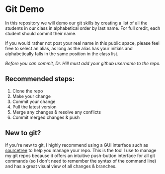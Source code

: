 # Git Demo

In this repository we will demo our git skills by creating a list of all the students in our class in alphabetical order by last name. For full credit, each student should commit their name.

If you would rather not post your real name in this public space, please feel free to select an alias, as long as the alias has your initials and alphabetically falls in the same position in the class list.

*Before you can commit, Dr. Hill must add your github username to the repo.*

## Recommended steps:
1. Clone the repo
2. Make your change
3. Commit your change
4. Pull the latest version
4. Merge any changes & resolve any conflicts
5. Commit merged changes & push

## New to git?

If you're new to git, I highly recommend using a GUI interface such as [sourcetree](https://www.sourcetreeapp.com/) to help you manage your repo. This is the tool I use to manage my git repos because it offers an intuitive push-button interface for all git commands (so I don't need to remember the syntax of the command line) and has a great visual view of all changes & branches.
